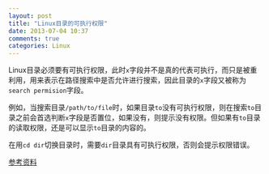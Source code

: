 ```yaml
---
layout: post
title: "Linux目录的可执行权限"
date: 2013-07-04 10:37
comments: true
categories: Linux
---
```

Linux目录必须要有可执行权限，此时`x`字段并不是真的代表可执行，而只是被重利用，用来表示在路径搜索中是否允许进行搜索，因此目录的`x`字段又被称为`search permision`字段。

<!--more-->

例如，当搜索目录`/path/to/file`时，如果目录`to`没有可执行权限，则在搜索`to`目录之前会首选判断`x`字段是否置位，如果没有，则提示没有权限。但如果有`to`目录的读取权限，还是可以显示`to`目录的内容的。

在用`cd dir`切换目录时，需要`dir`目录具有可执行权限，否则会提示权限错误。

[参考资料](http://www.cnblogs.com/frydsh/archive/2013/01/15/2862066.html)
